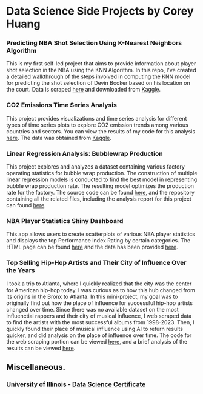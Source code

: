 # Data Science Side Projects by Corey Huang

### Predicting NBA Shot Selection Using K-Nearest Neighbors Algorithm

This is my first self-led project that aims to provide information about player shot selection in the NBA using the KNN Algorithm. In this repo, I've created a detailed [walkthrough](https://github.com/coreyzh2/coreyzh2/blob/main/Notebooks/NBA%20Shooting%20Score%20Analysis%20Project.ipynb) of the steps involved in computing the KNN model for predicting the shot selection of Devin Booker based on his location on the court. 
Data is scraped [here](https://www.mysportsfeeds.com/) and downloaded from [Kaggle](https://www.kaggle.com/datasets/wh0801/NBA-16-17-regular-season-shot-log.).

### CO2 Emissions Time Series Analysis

This project provides visualizations and time series analysis for different types of time series plots to explore CO2 emission trends among various countries and sectors. You can view the results of my code for this analysis [here](https://github.com/coreyzh2/coreyzh2/blob/main/Notebooks/co2emission_proj.ipynb). The data was obtained from [Kaggle](https://www.kaggle.com/datasets/saloni1712/co2-emissions).

### Linear Regression Analysis: Bubblewrap Production 

This project explores and analyzes a dataset containing various factory operating statistics for bubble wrap production. The construction of multiple linear regression models is conducted to find the best model in representing bubble wrap production rate. The resulting model optimizes the production rate for the factory. The source code can be found [here](https://github.com/coreyzh2/coreyzh2/blob/main/Notebooks/BubblewrapProductionProject.Rmd), and the repository containing all the related files, including the analysis report for this project can found [here](https://github.com/coreyzh2/Bubblewrap_project/tree/main).

### NBA Player Statistics Shiny Dashboard

This app allows users to create scatterplots of various NBA player statistics and displays the top Performance Index Rating by certain categories. The HTML page can be found [here](https://coreyzh2.shinyapps.io/NBA_Shiny_Dashboard/) and the data has been provided [here](https://www.sports-reference.com/).

### Top Selling Hip-Hop Artists and Their City of Influence Over the Years

I took a trip to Atlanta, where I quickly realized that the city was the center for American hip-hop today. I was curious as to how this hub changed from its origins in the Bronx to Atlanta. In this mini-project, my goal was to originally find out how the place of influence for successful hip-hop artists changed over time. Since there was no available dataset on the most influenctial rappers and their city of musical influence, I web scraped data to find the artists with the most successful albums from 1998-2023. Then, I quickly found their place of musical influence using AI to return results quicker, and did analysis on the place of influence over time. The code for the web scraping portion can be viewed [here](https://github.com/coreyzh2/coreyzh2/blob/main/Notebooks/01scrapeTopSellingRappers.ipynb), and a brief analysis of the results can be viewed [here](https://github.com/coreyzh2/coreyzh2/blob/main/Notebooks/02-analyzeData.ipynb).

## Miscellaneous.

### University of Illinois - [Data Science Certificate](https://github.com/coreyzh2/coreyzh2/blob/main/Notebooks/DS%20Certificate%20Sp23%20-%20Corey%20Z%20Huang.pdf)



